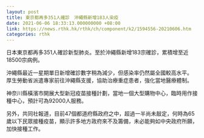 ```yaml
---
layout: post
title: 東京都再多351人確診　沖繩縣新增183人染疫
date: 2021-06-06 18:33:13.000000000 +08:00
link: https://news.rthk.hk/rthk/ch/component/k2/1594556-20210606.htm
categories: rthk
---
```


日本東京都再多351人確診新型肺炎。至於沖繩縣新增183宗確診，累積增至近18500宗病例。

沖繩縣最近一星期單日新增確診數字稍為減少，但感染率仍然屬全國較高水平。
厚生勞動省派遣專家前往沖繩縣支援，協助治療重症患者，強化當地醫療體制。

神奈川縣橫濱市開展大型新冠疫苗接種計劃，當地一個大型購物中心，臨時用作接種中心，預計可為92000人服務。

另外，共同社報道，目前47個都道府縣政府之中，超過一半尚未敲定，何時為65歲以下民眾接種疫苗，顯示許多地方政府來不及籌備，未必能夠如中央政府所願，加快接種工作。
